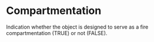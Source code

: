 Compartmentation
================

Indication whether the object is designed to serve as a fire compartmentation (TRUE) or not (FALSE).
